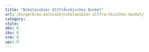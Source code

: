 ```yaml
---
title: "Nikolausbier AltfrÃ¤nkisches Dunkel"
url: /burgerbrau-wolnzach/nikolausbier-altfra-nkisches-dunkel/
category: 
style: 
abv: 0
ibu: 0
srm: 0
upc: 0
---
```


